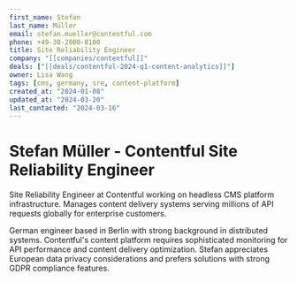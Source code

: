 ```yaml
---
first_name: Stefan
last_name: Müller
email: stefan.mueller@contentful.com
phone: +49-30-2000-8100
title: Site Reliability Engineer
company: "[[companies/contentful]]"
deals: ["[[deals/contentful-2024-q1-content-analytics]]"]
owner: Lisa Wang
tags: [cms, germany, sre, content-platform]
created_at: "2024-01-08"
updated_at: "2024-03-20"
last_contacted: "2024-03-16"
---
```


# Stefan Müller - Contentful Site Reliability Engineer

Site Reliability Engineer at Contentful working on headless CMS platform infrastructure. Manages content delivery systems serving millions of API requests globally for enterprise customers.

German engineer based in Berlin with strong background in distributed systems. Contentful's content platform requires sophisticated monitoring for API performance and content delivery optimization. Stefan appreciates European data privacy considerations and prefers solutions with strong GDPR compliance features.